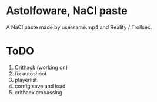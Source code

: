 # Astolfoware, NaCl paste
A NaCl paste made by username.mp4 and Reality / Trollsec.

# ToDO
1. Crithack (working on)
2. fix autoshoot
3. playerlist
4. config save and load
5. crithack
ambassing
